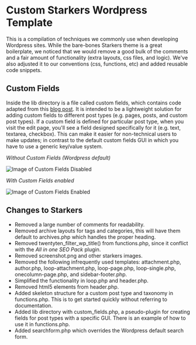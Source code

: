 Custom Starkers Wordpress Template
==================================

This is a compilation of techniques we commonly use when developing Wordpress sites. While the bare-bones Starkers theme is a great boilerplate, we noticed that we would remove a good bulk of the comments and a fair amount of functionality (extra layouts, css files, and logic). We've also adjusted it to our conventions (css, functions, etc) and added reusable code snippets. 

Custom Fields
-------------
Inside the lib directory is a file called custom fields, which contains code adapted from this [blog post](http://sltaylor.co.uk/blog/control-your-own-wordpress-custom-fields/). It is intended to be a lightweight solution for adding custom fields to different post types (e.g. pages, posts, and custom post types). If a custom field is defined for particular post type, when you visit the edit page, you'll see a field designed specifically for it (e.g. text, textarea, checkbox). This can make it easier for non-technical users to make updates; in contrast to the default custom fields GUI in which you have to use a generic key/value system.

*Without Custom Fields (Wordpress default)*

![Image of Custom Fields Disabled](http://img.skitch.com/20110315-8wk31p49pdjsf6whm6f2tm51np.png)

*With Custom Fields enabled*

![Image of Custom Fields Enabled](http://img.skitch.com/20110315-c5nn7jg98h5jwm667kjux5xmex.png)



Changes to Starkers
-------------------
* Removed a large number of comments for readability.
* Removed archive layouts for tags and categories, this will have them default to archives.php which handles the proper heading.
* Removed twentyten\_filter\_wp\_title() from functions.php, since it conflict with the _All in one SEO Pack_ plugin.
* Removed screenshot.png and other starkers images.
* Removed the following infrequently used templates: attachment.php, author.php, loop-attachment.php, loop-page.php, loop-single.php, onecolumn-page.php, and sidebar-footer.php.
* Simplified the functionality in loop.php and header.php.
* Removed html5 elements from header.php.
* Added skeleton structure for a custom post type and taxonomy in functions.php. This is to get started quickly without referring to documentation.
* Added lib directory with custom\_fields.php, a pseudo-plugin for creating fields for post types with a specific GUI. There is an example of how to use it in functions.php.
* Added searchform.php which overrides the Wordpress default search form.